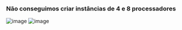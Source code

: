 ### Não conseguimos criar instâncias de 4 e 8 processadores
![image](https://user-images.githubusercontent.com/101070455/200198165-4520c365-8824-474b-88f1-e15dc30c2b57.png)
![image](https://user-images.githubusercontent.com/101070455/200198171-0cd31ae1-bc8c-4c5e-8002-46d8a8d2b123.png)
